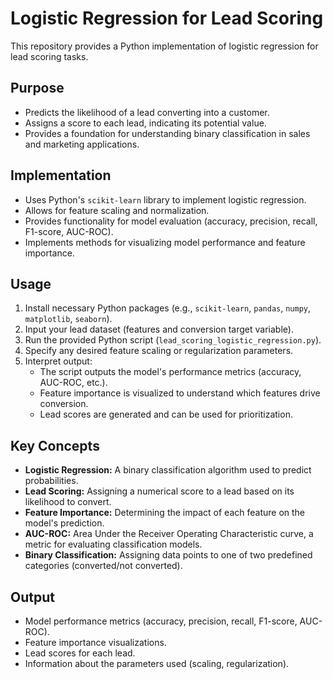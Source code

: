 # Logistic Regression for Lead Scoring

This repository provides a Python implementation of logistic regression for lead scoring tasks.

## Purpose

- Predicts the likelihood of a lead converting into a customer.
- Assigns a score to each lead, indicating its potential value.
- Provides a foundation for understanding binary classification in sales and marketing applications.

## Implementation

- Uses Python's `scikit-learn` library to implement logistic regression.
- Allows for feature scaling and normalization.
- Provides functionality for model evaluation (accuracy, precision, recall, F1-score, AUC-ROC).
- Implements methods for visualizing model performance and feature importance.

## Usage

1. Install necessary Python packages (e.g., `scikit-learn`, `pandas`, `numpy`, `matplotlib`, `seaborn`).
2. Input your lead dataset (features and conversion target variable).
3. Run the provided Python script (`lead_scoring_logistic_regression.py`).
4. Specify any desired feature scaling or regularization parameters.
5. Interpret output:
    - The script outputs the model's performance metrics (accuracy, AUC-ROC, etc.).
    - Feature importance is visualized to understand which features drive conversion.
    - Lead scores are generated and can be used for prioritization.

## Key Concepts

- **Logistic Regression:** A binary classification algorithm used to predict probabilities.
- **Lead Scoring:** Assigning a numerical score to a lead based on its likelihood to convert.
- **Feature Importance:** Determining the impact of each feature on the model's prediction.
- **AUC-ROC:** Area Under the Receiver Operating Characteristic curve, a metric for evaluating classification models.
- **Binary Classification:** Assigning data points to one of two predefined categories (converted/not converted).

## Output

- Model performance metrics (accuracy, precision, recall, F1-score, AUC-ROC).
- Feature importance visualizations.
- Lead scores for each lead.
- Information about the parameters used (scaling, regularization).
